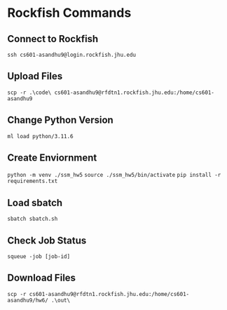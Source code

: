 # Rockfish Commands

## Connect to Rockfish

`ssh cs601-asandhu9@login.rockfish.jhu.edu`

## Upload Files

`scp -r .\code\ cs601-asandhu9@rfdtn1.rockfish.jhu.edu:/home/cs601-asandhu9`

## Change Python Version

`ml load python/3.11.6`

## Create Enviornment

`python -m venv ./ssm_hw5`
`source ./ssm_hw5/bin/activate`
`pip install -r requirements.txt`

## Load sbatch

`sbatch sbatch.sh`

## Check Job Status

`squeue -job [job-id]`

## Download Files

`scp -r cs601-asandhu9@rfdtn1.rockfish.jhu.edu:/home/cs601-asandhu9/hw6/ .\out\`
